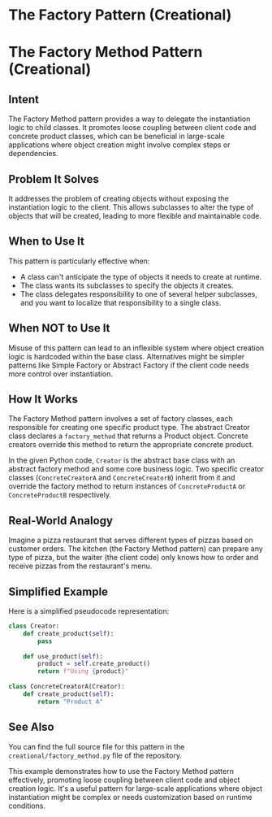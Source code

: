 # The Factory Pattern (Creational)

# The Factory Method Pattern (Creational)

## Intent

The Factory Method pattern provides a way to delegate the instantiation logic to child classes. It promotes loose coupling between client code and concrete product classes, which can be beneficial in large-scale applications where object creation might involve complex steps or dependencies. 

## Problem It Solves

It addresses the problem of creating objects without exposing the instantiation logic to the client. This allows subclasses to alter the type of objects that will be created, leading to more flexible and maintainable code.

## When to Use It

This pattern is particularly effective when:
- A class can't anticipate the type of objects it needs to create at runtime.
- The class wants its subclasses to specify the objects it creates.
- The class delegates responsibility to one of several helper subclasses, and you want to localize that responsibility to a single class.

## When NOT to Use It

Misuse of this pattern can lead to an inflexible system where object creation logic is hardcoded within the base class. Alternatives might be simpler patterns like Simple Factory or Abstract Factory if the client code needs more control over instantiation.

## How It Works

The Factory Method pattern involves a set of factory classes, each responsible for creating one specific product type. The abstract Creator class declares a `factory_method` that returns a Product object. Concrete creators override this method to return the appropriate concrete product. 

In the given Python code, `Creator` is the abstract base class with an abstract factory method and some core business logic. Two specific creator classes (`ConcreteCreatorA` and `ConcreteCreatorB`) inherit from it and override the factory method to return instances of `ConcreteProductA` or `ConcreteProductB` respectively.

## Real-World Analogy

Imagine a pizza restaurant that serves different types of pizzas based on customer orders. The kitchen (the Factory Method pattern) can prepare any type of pizza, but the waiter (the client code) only knows how to order and receive pizzas from the restaurant's menu. 

## Simplified Example

Here is a simplified pseudocode representation:

```python
class Creator:
    def create_product(self):
        pass
    
    def use_product(self):
        product = self.create_product()
        return f"Using {product}"
        
class ConcreteCreatorA(Creator):
    def create_product(self):
        return "Product A"
```

## See Also

You can find the full source file for this pattern in the `creational/factory_method.py` file of the repository.

This example demonstrates how to use the Factory Method pattern effectively, promoting loose coupling between client code and object creation logic. It's a useful pattern for large-scale applications where object instantiation might be complex or needs customization based on runtime conditions.
